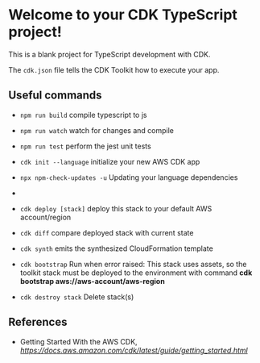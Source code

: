 # Welcome to your CDK TypeScript project!

This is a blank project for TypeScript development with CDK.

The `cdk.json` file tells the CDK Toolkit how to execute your app.

## Useful commands

 * `npm run build`            compile typescript to js
 * `npm run watch`            watch for changes and compile
 * `npm run test`             perform the jest unit tests

 * `cdk init --language`      initialize your new AWS CDK app

 * `npx npm-check-updates -u` Updating your language dependencies
 *
 * `cdk deploy [stack]`       deploy this stack to your default AWS account/region
 * `cdk diff`                 compare deployed stack with current state
 * `cdk synth`                emits the synthesized CloudFormation template
 * `cdk bootstrap`            Run when error raised: This stack uses assets, so the toolkit stack must be deployed to the environment with command **cdk bootstrap aws://aws-account/aws-region**
 * `cdk destroy stack`        Delete stack(s)

References
----------

- Getting Started With the AWS CDK, _https://docs.aws.amazon.com/cdk/latest/guide/getting_started.html_